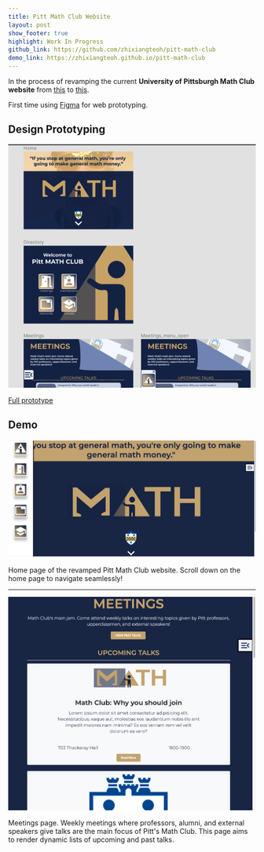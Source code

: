 ```yaml
---
title: Pitt Math Club Website
layout: post
show_footer: true
highlight: Work In Progress
github_link: https://github.com/zhixiangteoh/pitt-math-club
demo_link: https://zhixiangteoh.github.io/pitt-math-club
---
```


In the process of revamping the current **University of Pittsburgh Math Club website** from [this](http://www.pitt.edu/~sorc/mathclub/) to [this](https://zhixiangteoh.github.io/pitt-math-club).

First time using [Figma](https://www.figma.com/) for web prototyping.

## Design Prototyping

![Pitt Math Club Website Figma Prototype](/images/pitt-math-club_figma.png)

[Full prototype](https://www.figma.com/file/DEZlPPbR0SSjoT42Me5mmR/desktop?node-id=0%3A1)

## Demo

![Pitt Math Club Website Home Page](/images/pitt-math-club_home.png)

Home page of the revamped Pitt Math Club website. Scroll down on the home page to navigate seamlessly!

___

![Pitt Math Club Website Meetings Page](/images/pitt-math-club_meetings.png)

Meetings page. Weekly meetings where professors, alumni, and external speakers give talks are the main focus of Pitt's Math Club. This page aims to render dynamic lists of upcoming and past talks.

<!-- ---
{: data-content="footnotes"} -->
